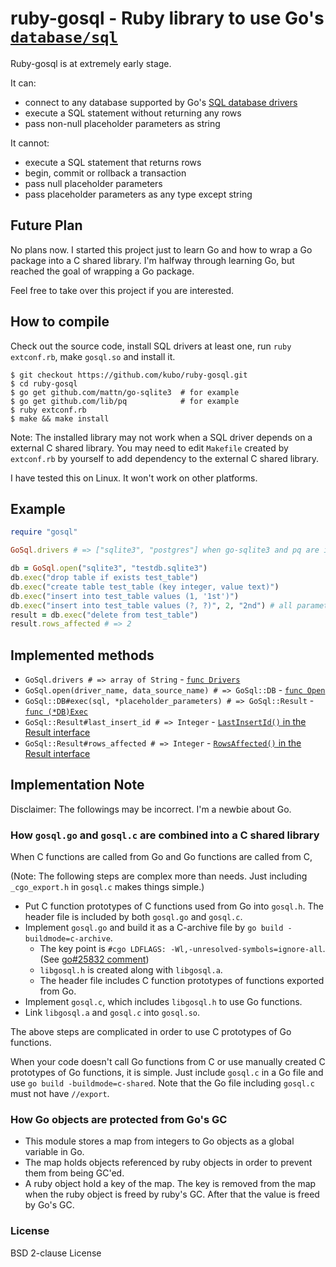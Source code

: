 # ruby-gosql - Ruby library to use Go's [`database/sql`][]

Ruby-gosql is at extremely early stage.

It can:
* connect to any database supported by Go's [SQL database drivers][]
* execute a SQL statement without returning any rows
* pass non-null placeholder parameters as string

It cannot:
* execute a SQL statement that returns rows
* begin, commit or rollback a transaction
* pass null placeholder parameters
* pass placeholder parameters as any type except string

## Future Plan

No plans now. I started this project just to learn Go and how to wrap a
Go package into a C shared library. I'm halfway through learning Go, but
reached the goal of wrapping a Go package.

Feel free to take over this project if you are interested.

## How to compile

Check out the source code, install SQL drivers at least one, run
`ruby extconf.rb`, make `gosql.so` and install it.

```shell
$ git checkout https://github.com/kubo/ruby-gosql.git
$ cd ruby-gosql
$ go get github.com/mattn/go-sqlite3  # for example
$ go get github.com/lib/pq            # for example
$ ruby extconf.rb
$ make && make install
```

Note: The installed library may not work when a SQL driver depends
on a external C shared library. You may need to edit `Makefile`
created by `extconf.rb` by yourself to add dependency to the
external C shared library.

I have tested this on Linux. It won't work on other platforms.

## Example

```ruby
require "gosql"

GoSql.drivers # => ["sqlite3", "postgres"] when go-sqlite3 and pq are installed.

db = GoSql.open("sqlite3", "testdb.sqlite3")
db.exec("drop table if exists test_table")
db.exec("create table test_table (key integer, value text)")
db.exec("insert into test_table values (1, '1st')")
db.exec("insert into test_table values (?, ?)", 2, "2nd") # all parameters as set as strings.
result = db.exec("delete from test_table")
result.rows_affected # => 2
```

## Implemented methods

* `GoSql.drivers # => array of String` - [`func Drivers`](https://golang.org/pkg/database/sql/#Drivers)
* `GoSql.open(driver_name, data_source_name) # => GoSql::DB` - [`func Open`](https://golang.org/pkg/database/sql/#Open)
* `GoSql::DB#exec(sql, *placeholder_parameters) # => GoSql::Result` - [`func (*DB)Exec`](https://golang.org/pkg/database/sql/#DB.Exec)
* `GoSql::Result#last_insert_id # => Integer` - [`LastInsertId()` in the Result interface](https://golang.org/pkg/database/sql/#Result)
* `GoSql::Result#rows_affected # => Integer` - [`RowsAffected()` in the Result interface](https://golang.org/pkg/database/sql/#Result)

## Implementation Note

Disclaimer: The followings may be incorrect. I'm a newbie about Go.

### How `gosql.go` and `gosql.c` are combined into a C shared library

When C functions are called from Go and Go functions are called from C,

(Note: The following steps are complex more than needs. Just including
`_cgo_export.h` in `gosql.c` makes things simple.)

* Put C function prototypes of C functions used from Go into `gosql.h`.
  The header file is included by both `gosql.go` and `gosql.c`.
* Implement `gosql.go` and build it as a C-archive file by `go build -buildmode=c-archive`.
  * The key point is `#cgo LDFLAGS: -Wl,-unresolved-symbols=ignore-all`. (See [go#25832 comment][])
  * `libgosql.h` is created along with `libgosql.a`.
  * The header file includes C function prototypes of functions exported from Go.
* Implement `gosql.c`, which includes `libgosql.h` to use Go functions.
* Link `libgosql.a` and `gosql.c` into `gosql.so`.

The above steps are complicated in order to use C prototypes of Go functions.

When your code doesn't call Go functions from C or use manually created C
prototypes of Go functions, it is simple. Just include `gosql.c` in a
Go file and use `go build -buildmode=c-shared`. Note that the Go file
including `gosql.c` must not have `//export`.

### How Go objects are protected from Go's GC

* This module stores a map from integers to Go objects as a global
  variable in Go.
* The map holds objects referenced by ruby objects in order to
  prevent them from being GC'ed.
* A ruby object hold a key of the map. The key is removed from
  the map when the ruby object is freed by ruby's GC. After that
  the value is freed by Go's GC.


### License

BSD 2-clause License

[`database/sql`]: https://golang.org/pkg/database/sql/
[SQL database drivers]: https://github.com/golang/go/wiki/SQLDrivers
[go#25832 comment]: https://github.com/golang/go/issues/25832#issuecomment-571631784
